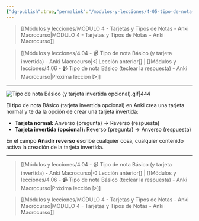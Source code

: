 ```yaml
---
{"dg-publish":true,"permalink":"/modulos-y-lecciones/4-05-tipo-de-nota-basico-tarjeta-invertida-opcional-anki-macrocurso/","noteIcon":"","updated":"2024-06-04T20:24:30.902+02:00"}
---
```



> [[Módulos y lecciones/MÓDULO 4 - Tarjetas y Tipos de Notas - Anki Macrocurso\|MÓDULO 4 - Tarjetas y Tipos de Notas - Anki Macrocurso]]

> [[Módulos y lecciones/4.04 - 📹 Tipo de nota Básico (y tarjeta invertida) - Anki Macrocurso\|◁ Lección anterior]] | [[Módulos y lecciones/4.06 - 📹 Tipo de nota Básico (teclear la respuesta) - Anki Macrocurso\|Próxima lección ▷]]

---

![Tipo de nota Básico (y tarjeta invertida opcional).gif|444](/img/user/M%C3%B3dulos%20y%20lecciones/ANEXOS/Tipo%20de%20nota%20B%C3%A1sico%20(y%20tarjeta%20invertida%20opcional).gif)

El tipo de nota Básico (tarjeta invertida opcional) en Anki crea una tarjeta normal y te da la opción de crear una tarjeta invertida:

- **Tarjeta normal:** Anverso (pregunta) -> Reverso (respuesta)
- **Tarjeta invertida (opcional):** Reverso (pregunta) -> Anverso (respuesta)

En el campo **Añadir reverso** escribe cualquier cosa, cualquier contenido activa la creación de la tarjeta invertida.

---

> [[Módulos y lecciones/4.04 - 📹 Tipo de nota Básico (y tarjeta invertida) - Anki Macrocurso\|◁ Lección anterior]] | [[Módulos y lecciones/4.06 - 📹 Tipo de nota Básico (teclear la respuesta) - Anki Macrocurso\|Próxima lección ▷]]

> [[Módulos y lecciones/MÓDULO 4 - Tarjetas y Tipos de Notas - Anki Macrocurso\|MÓDULO 4 - Tarjetas y Tipos de Notas - Anki Macrocurso]]